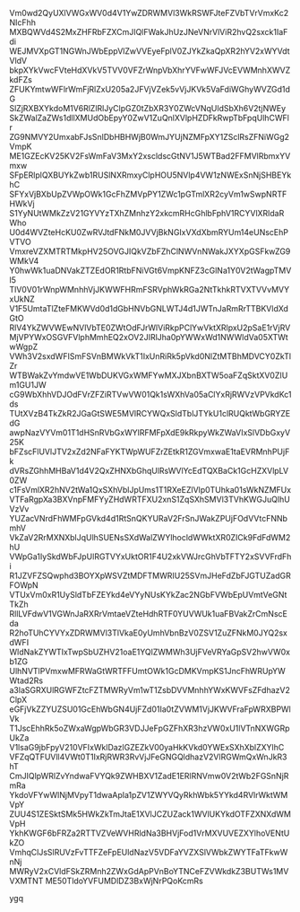 Vm0wd2QyUXlVWGxWV0d4V1YwZDRWMVl3WkRSWFJteFZVbTVrVmxKc2NIcFhh
MXBQWVd4S2MxZHFRbFZXCmJIQlFWakJhUzJNeVNrVlViR2hvQ2sxck1IaFdi
WEJMVXpGT1NGWnJWbEppVlZwVVEyeFplV0ZJYkZkaQpXR2hYV2xWYVdtVldV
bkpXYkVwcFVteHdXVkV5TVV0VFZrWnpVbXhrYVFwWFJVcEVWMnhXWVZkdFZs
ZFUKYmtwWFlrWmFjRlZxU205a2JFVjVZek5vVjJKVk5VaFdiWGhyWVZGd1dG
SlZjRXBXYkdoM1V6RlZlRlJyClpGZ0tZbXR3Y0ZWcVNqUldSbXh6V2tjNWEy
SkZWalZaZWs1dllXMUdObEpyY0ZwV1ZuQnlXVlpHZDFkRwpTbFpqUlhCWFlr
ZG9NMVY2UmxabFJsSnlDbHBHWjB0WmJYUjNZMFpXY1ZSclRsZFNiWGg2VmpK
ME1GZEcKV25KV2FsWmFaV3MxY2xscldscGtNV1J5WTBad2FFMVlRbmxYVmxw
SFpERlplQXBUYkZwb1RUSlNXRmxyClpHOU5NVlp4VW1zNWExSnNjSHBEYkhC
SFYxVjBXbUpZVWpOWk1GcFhZMVpPY1ZWc1pGTmlXR2cyVm1wSwpNRTFHWkVj
S1YyNUtWMkZzV21GYVYzTXhZMnhzY2xkcmRHcGhlbFphV1RCYVlXRldaRWho
U0d4WVZteHcKU0ZwRVJtdFNkM0JVVjBkNGIxVXdXbmRYUm14eUNscEhPVTVO
VmxreVZXMTRTMkpHV25OVGJIQkVZbFZhClNWVnNWakJXYXpGSFkwZG9WMkV4
Y0hwWk1uaDNVakZTZEdOR1RtbFNiVGt6VmpKNFZ3cGlNa1Y0V2tWagpTMVl5
TlV0V01rWnpWMnhhVjJKWWFHRmFSRVphWkRGa2NtTkhkRTVXTVVvMVYxUkNZ
V1F5UmtaTlZteFMKWVd0d1dGbHNVbGNLWTJ4d1JWTnJaRmRrTTBKVldXdGtO
RlV4YkZWVWEwNVlVbTE0ZWtOdFJrWlViRkpPClYwVktXRlpxU2pSaE1rVjRV
MjVPYWxOSGVFVlphMmhEQ2xOV2JIRlJha0pYWWxWd1NWWldVa05XTWtwWgpZ
VWh3V2sxdWFISmFSVnBMWkVkT1IxUnRiRk5pVkd0NlZtMTBhMDVCY0ZkTlZr
WTBWakZvYmdwVE1WbDUKVGxWMFYwMXJXbnBXTW5oaFZqSktXV0ZIUm1GU1JW
cG9WbXhhVDJOdFVrZFZiRTVwVW01Qk1sWXhVa05aClYxRjRWVzVPVkdKc1ds
TUtXVzB4TkZkR2JGaGtSWE5MVlRCYWQxSldTblJTYkU1clRUQktWbGRYZEdG
awpNazVYVm01T1dHSnRVbGxWYlRFMFpXdE9kRkpyWkZWaVIxSlVDbGxyV25K
bFZscFlUVlJTV2xZd2NFaFYKTWpWUFZrZEtkR1ZGVmxwaE1taEVRMnhPUjFk
dVRsZGhhMHBaV1d4V2QxZHNXbGhqUlRsWVlYcEdTQXBaCk1GcHZXVlpLV0ZW
c1FsVmlXR2hNV2tWa1QxSXhVblJpUms1T1RXeEZlVlp0TUhka01sWkNZMFUx
VTFaRgpXa3BXVnpFMFYyZHdWRTFXU2xnS1ZqSXhSMVl3TVhKWGJuQlhUVzVv
YUZacVNrdFhWMFpGVkd4d1RtSnQKYURaV2FrSnJWakZPUjFOdVVtcFNNbmhV
VkZaV2RrMXNXblJqUlhSUENsSXdWalZWYlhocldWWktXR0ZICk9FdFdWM2hU
VWpGa1IySkdWbFJpUlRGTVYxUktOR1F4U2xkVWJrcGhVbTFTY2xSVVFrdFhi
R1JZVFZSQwphd3BOYXpWSVZtMDFTMWRIU25SVmJHeFdZbFJGTUZadGRFOWpN
VTUxVm0xR1UySldTbFZEYkd4eVYyNUsKYkZac2NGbFVWbEpUVmtVeGNtTkZh
RllLVFdwV1VGWnJaRXRrVmtaeVZteHdhRTF0YUVWUk1uaFBVakZrCmNscEda
R2hoTUhCYVYxZDRWMVl3TlVkaE0yUmhVbnBzV0ZSV1ZuZFNkM0JYQ2sxdWFI
WldNakZYWTIxTwpSbUZHV21oaE1YQlZWMWh3UjFVeVRYaGpSV2hwVW0xb1ZG
UlhNVTlPVmxwMFRWaGtWRTFFUmtOWk1GcDMKVmpKS1JncFhWRUpYWWtad2Rs
a3laSGRXUlRGWFZtcFZTMWRyVm1wT1ZsbDVVMnhhYWxKWVFsZFdhazV2ClpX
eGFjVkZZYUZSU01GcEhWbGN4UjFZd01Ia0tZVWM1VjJKWVFraFpWRXBPWlVk
T1JscEhhRk5oZWxaWgpWbGR3VDJJeFpGZFhXR3hzVW0xU1lVTnNXWGRpUkZa
V1lsaG9jbFpyV210VFIxWklDazlGZEZkV00yaHkKVkd0YWExSXhXblZXYlhC
VFZqQTFUVll4VWt0T1IxRjRWR3RvVjJFeGNGQldhazV2VlRGWmQxWnJkR3hT
CmJIQlpWRlZvYndwaFVYQk9ZWHBXV1ZadE1ERlRNVmw0V2tWb2FGSnNjRmRa
YkdoVFYwWlNjMVpyT1dwaApla1pZV1ZWYVQyRkhWbk5YYkd4RVlrWktWMVpY
ZUU4S1ZESktSMk5HWkZkTmJtaE1XVlJCZUZack1WVlUKYkdOTFZXNXdWMVpH
YkhKWGF6bFRZa2RTTVZVeWVHRldNa3BHVjFod1VrMXVUVEZXYlhoVENtUkZO
VmhqClJsSlRUVzFvTTFZeFpEUldNazV5VDFaYVZXSlVWbkZWYTFaTFkwWnNj
MWRyV2xCVldFSkZRMnh2ZWxGdApPVnBoYTNCeFZVWkdkZ3BUTWs1MVVXMTNT
ME50TldoYVFUMDlDZ3BxWjNrPQoKcmRs

ygq